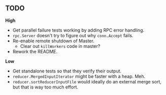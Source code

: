 ## TODO

**High**

* Get parallel failure tests working by adding RPC error handling.
* `rpc.Server` doesn't try to figure out why `conn.Accept` fails.
* Re-enable remote shutdown of Master.
  * Clear out `killWorkers` code in master?
* Rework the README.

**Low**

* Get standalone tests so that they verify their output.
* `reducer.MergedInputIterator` might be faster with a heap. Meh.
* `reducer.sortReducerInputFile` would ideally do an external merge
  sort, but that is way too much effort.
